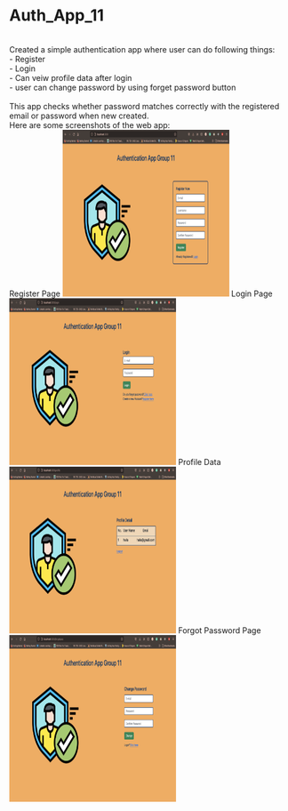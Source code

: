 # Auth_App_11
<br />
Created a simple authentication app where user can do following things:
<br />
- Register
<br />
- Login
<br />
- Can veiw profile data after login
<br />
- user can change password by using forget password button
<br />
<br />
This app checks whether password matches correctly with the registered email or password when new created.
<br />
Here are some screenshots of the web app:
<br />
Register Page
<img src="register.png" alt="Chat app" width="300" height="300">
Login Page
<img src="login.png" alt="Chat app" width="300" height="300">
Profile Data
<img src="profile.png" alt="Chat app" width="300" height="300">
Forgot Password Page
<img src="forgotpass.png" alt="Chat app" width="300" height="300">
